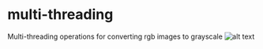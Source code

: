 # multi-threading
Multi-threading operations for converting rgb images to grayscale
![alt text](https://github.com/basavraj-chinagundi/multi-threading/thread.jpeg)
